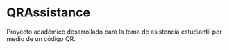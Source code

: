 # QRAssistance
Proyecto académico desarrollado para la toma de asistencia estudiantil por medio de un código QR.
